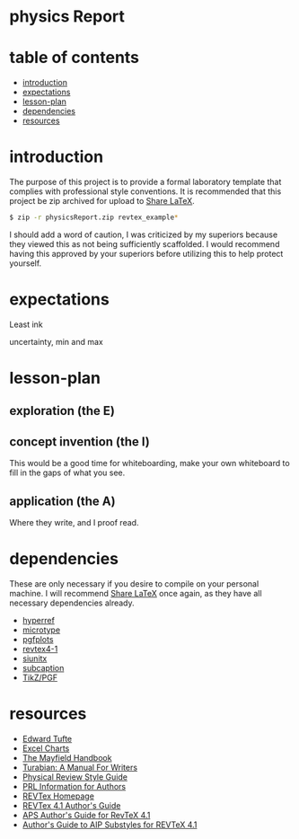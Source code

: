 
# physics Report

# table of contents
- [introduction](#introduction)
- [expectations](#expectations)
- [lesson-plan](#lesson-plan)
- [dependencies](#dependencies)
- [resources](#resources)

# introduction

The purpose of this project is to provide a formal laboratory template that complies with professional style conventions.
It is recommended that this project be zip archived for upload to [Share LaTeX](https://www.sharelatex.com).

```bash
$ zip -r physicsReport.zip revtex_example*
```

I should add a word of caution,
    I was criticized by my superiors because they viewed this as not being sufficiently scaffolded.
I would recommend having this approved by your superiors before utilizing this to help protect yourself.

# expectations

Least ink

uncertainty, min and max

# lesson-plan


## exploration (the E)

## concept invention (the I)

This would be a good time for whiteboarding,
    make your own whiteboard to fill in the gaps of what you see.

## application (the A)

Where they write, and I proof read.

# dependencies

These are only necessary if you desire to compile on your personal machine.
I will recommend [Share LaTeX](https://www.sharelatex.com) once again,
    as they have all necessary dependencies already.

- [hyperref](http://ctan.org/pkg/hyperree/)
- [microtype](http://ctan.org/pkg/microtype/)
- [pgfplots](http://pgfplots.net/)
- [revtex4-1](https://ctan.org/pkg/revtex4-1/)
- [siunitx](https://ctan.org/pkg/siunitx/)
- [subcaption](https://ctan.org/pkg/subcaption/)
- [TikZ/PGF](http://www.texample.net/tikz/)

# resources

- [Edward Tufte](https://www.edwardtufte.com/tufte/)
- [Excel Charts](http://www.excelcharts.com/blog/posts/)
- [The Mayfield Handbook](http://www.mit.edu/course/21/21.guide/)
- [Turabian: A Manual For Writers](http://www.press.uchicago.edu/books/turabian/turabian_citationguide.html)
- [Physical Review Style Guide](http://journals.aps.org/files/styleguide-pr.pdf)
- [PRL Information for Authors](http://journals.aps.org/prl/authors)
- [REVTex Homepage](http://journals.aps.org/revtex/)
- [REVTex 4.1 Author's Guide](http://journals.aps.org/files/revtex/auguide4-1.pdf)
- [APS Author's Guide for RevTeX 4.1](http://journals.aps.org/files/revtex/apsguide4-1.pdf)
- [Author's Guide to AIP Substyles for REVTeX 4.1](http://journals.aps.org/files/revtex/aipguide4-1.pdf)

